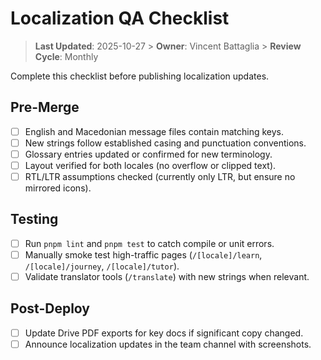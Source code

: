 # Localization QA Checklist

> **Last Updated**: 2025-10-27  > **Owner**: Vincent Battaglia  > **Review Cycle**: Monthly

Complete this checklist before publishing localization updates.

## Pre-Merge

- [ ] English and Macedonian message files contain matching keys.
- [ ] New strings follow established casing and punctuation conventions.
- [ ] Glossary entries updated or confirmed for new terminology.
- [ ] Layout verified for both locales (no overflow or clipped text).
- [ ] RTL/LTR assumptions checked (currently only LTR, but ensure no mirrored icons).

## Testing

- [ ] Run `pnpm lint` and `pnpm test` to catch compile or unit errors.
- [ ] Manually smoke test high-traffic pages (`/[locale]/learn`, `/[locale]/journey`, `/[locale]/tutor`).
- [ ] Validate translator tools (`/translate`) with new strings when relevant.

## Post-Deploy

- [ ] Update Drive PDF exports for key docs if significant copy changed.
- [ ] Announce localization updates in the team channel with screenshots.
